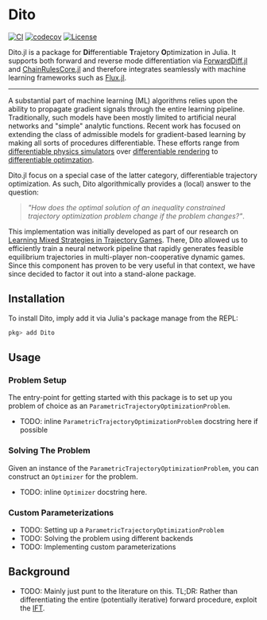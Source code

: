 # Dito

[![CI](https://github.com/lassepe/Dito.jl/actions/workflows/ci.yml/badge.svg)](https://github.com/lassepe/Dito.jl/actions/workflows/ci.yml)
[![codecov](https://codecov.io/gh/lassepe/Dito.jl/branch/main/graph/badge.svg?token=i1g7Vf5xOY)](https://codecov.io/gh/lassepe/Dito.jl)
[![License](https://img.shields.io/badge/license-MIT-blue)](https://opensource.org/licenses/MIT)

Dito.jl is a package for **Di**fferentiable **T**rajetory **O**ptimization in Julia. It supports both forward and reverse mode differentiation via [ForwardDiff.jl](https://github.com/JuliaDiff/ForwardDiff.jl) and [ChainRulesCore.jl](https://github.com/JuliaDiff/ChainRulesCore.jl) and therefore integrates seamlessly with machine learning frameworks such as [Flux.jl](https://github.com/FluxML/Flux.jl).

---

A substantial part of machine learning (ML) algorithms relies upon the ability to propagate gradient signals through the entire learning pipeline.
Traditionally, such models have been mostly limited to artificial neural networks and "simple" analytic functions.
Recent work has focused on extending the class of admissible models for gradient-based learning by making all sorts of procedures differentiable.
These efforts range from [differentiable physics simulators]() over [differentiable rendering]() to [differentiable optimzation]().

Dito.jl focus on a special case of the latter category, differentiable trajectory optimization.
As such, Dito algorithmically provides a (local) answer to the question:

> *"How does the optimal solution of an inequality constrained trajectory optimization problem change if the problem changes?"*.

This implementation was initially developed as part of our research on [Learning Mixed Strategies in Trajectory Games](https://arxiv.org/pdf/2205.00291.pdf).
There, Dito allowed us to efficiently train a neural network pipeline that rapidly generates feasible equilibrium trajectories in multi-player non-cooperative dynamic games.
Since this component has proven to be very useful in that context, we have since decided to factor it out into a stand-alone package.

## Installation

To install Dito, imply add it via Julia's package manage from the REPL:

```julia
pkg> add Dito
```
## Usage

### Problem Setup

The entry-point for getting started with this package is to set up you problem of choice as an `ParametricTrajectoryOptimizationProblem`.

- TODO: inline `ParametricTrajectoryOptimizationProblem` docstring here if possible

### Solving The Problem

Given an instance of the `ParametricTrajectoryOptimizationProblem`, you can construct an `Optimizer` for the problem.

- TODO: inline `Optimizer` docstring here.

### Custom Parameterizations

- TODO: Setting up a `ParametricTrajectoryOptimizationProblem`
- TODO: Solving the problem using different backends
- TODO: Implementing custom parameterizations

## Background

- TODO: Mainly just punt to the literature on this. TL;DR: Rather than differentiating the entire (potentially iterative) forward procedure, exploit the [IFT](https://en.wikipedia.org/wiki/Implicit_function_theorem).
